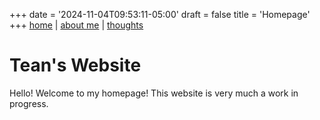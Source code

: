 +++
date = '2024-11-04T09:53:11-05:00'
draft = false
title = 'Homepage'
+++
[home](.) | [about me](about) | [thoughts](thoughts)

# Tean's Website
Hello! Welcome to my homepage! This website is very much a work in progress.